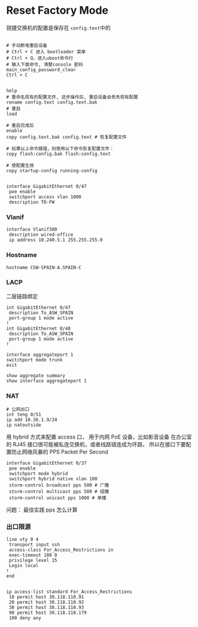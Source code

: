 # Reset Factory Mode
锐捷交换机的配置是保存在 `config.text`中的
```shell

# 手动断电重启设备
# Ctrl + C 进入 bootloader 菜单
# Ctrl + Q，进入uboot命令行
# 输入下面命令, 清楚console 密码
main_config_password_clear
Ctrl + C


help
# 重命名现有的配置文件, 这步操作后, 重启设备会丢失现有配置
rename config.text config.text.bak
# 重启
load

# 重启完成后
enable
copy config.text.bak config.text # 恢复配置文件 

# 如果以上命令报错，则使用以下命令恢复配置文件：
copy flash:config.bak flash:config.text

# 使配置生效
copy startup-config running-config
```
```shell

interface GigabitEthernet 0/47
 poe enable
 switchport access vlan 1000
 description TO-FW

```


### Vlanif
```shell
interface Vlanif300
 description wired-office
 ip address 10.240.5.1 255.255.255.0
```


### Hostname
```shell
hostname CSW-SPAIN-A.SPAIN-C
```
### LACP

二层链路绑定
```shell
int GigabitEthernet 0/47
 description To_ASW_SPAIN
 port-group 1 mode active
!
int GigabitEthernet 0/48
 description To_ASW_SPAIN
 port-group 1 mode active
!

interface aggregateport 1
switchport mode trunk
exit

show aggregate summary
show interface aggregateport 1
```

### NAT
```shell
# 公网出口
int teng 0/51
ip add 10.36.1.9/24
ip natoutside

```

用 hybrid 方式来配置 access 口， 用于内网 PoE 设备，比如影音设备
在办公室的 RJ45 接口很可能被私连交换机，或者线路错连成为环路， 所以在接口下要配置防止网络风暴的 PPS Packet Per Second
```shell
interface GigabitEthernet 0/37
 poe enable
 switchport mode hybrid
 switchport hybrid native vlan 100
 storm-control broadcast pps 500 # 广播
 storm-control multicast pps 500 # 组播
 storm-control unicast pps 1000 # 单播
```

问题： 最佳实践 pps 怎么计算


### 出口限源
```shell
line vty 0 4
 transport input ssh
 access-class For_Access_Restrictions in
 exec-timeout 180 0
 privilege level 15
 Login local
!
end


ip access-list standard For_Access_Restrictions
 10 permit host 30.118.110.91 
 20 permit host 30.118.110.92 
 30 permit host 30.118.110.93 
 90 permit host 30.118.110.179 
 100 deny any

```